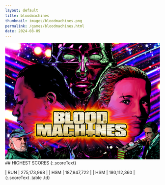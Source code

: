 ```yaml
---
layout: default
title: bloodmachines
thumbnail: images/bloodmachines.png
permalink: /games/bloodmachines.html
date: 2024-08-09
---
```


<img src="../images/bloodmachines.png" class="gameThumbnail img-fluid mx-auto align-middle">
## HIGHEST SCORES
{:.scoreText}

| RUN | 275,173,968 | 
| HSM | 187,947,722 | 
| HSM | 180,112,360 | 
{:.scoreText .table .td}
